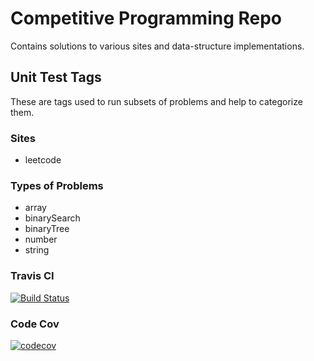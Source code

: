 # Competitive Programming Repo

Contains solutions to various sites and data-structure implementations.

## Unit Test Tags
These are tags used to run subsets of problems and help to categorize them.

### Sites
- leetcode

### Types of Problems
- array
- binarySearch
- binaryTree
- number
- string

### Travis CI
[![Build Status](https://travis-ci.org/tmosest/CompetitiveProgramming.svg?branch=develop)](https://travis-ci.org/tmosest/CompetitiveProgramming)
### Code Cov
[![codecov](https://codecov.io/gh/tmosest/CompetitiveProgramming/branch/develop/graph/badge.svg)](https://codecov.io/gh/tmosest/CompetitiveProgramming)
